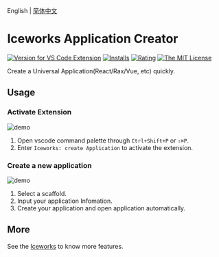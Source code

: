 English | [简体中文](https://github.com/ice-lab/iceworks/blob/master/extensions/iceworks-project-creator/README.zh-CN.md)

# Iceworks Application Creator

[![Version for VS Code Extension](https://vsmarketplacebadge.apphb.com/version-short/iceworks-team.iceworks-project-creator.svg?logo=visual-studio-code)](https://marketplace.visualstudio.com/items?itemName=iceworks-team.iceworks-project-creator)
[![Installs](https://vsmarketplacebadge.apphb.com/installs-short/iceworks-team.iceworks-project-creator.svg)](https://marketplace.visualstudio.com/items?itemName=iceworks-team.iceworks-project-creator)
[![Rating](https://vsmarketplacebadge.apphb.com/rating-short/iceworks-team.iceworks-project-creator.svg)](https://marketplace.visualstudio.com/items?itemName=iceworks-team.iceworks-project-creator)
[![The MIT License](https://img.shields.io/badge/license-MIT-blue.svg)](http://opensource.org/licenses/MIT)

Create a Universal Application(React/Rax/Vue, etc) quickly.

## Usage

### Activate Extension

![demo](https://user-images.githubusercontent.com/56879942/88181928-1e927f00-cc62-11ea-94fb-06d12dab77d1.gif)

1. Open vscode command palette  through `Ctrl+Shift+P` or `⇧⌘P`.
2. Enter `Iceworks: create Application` to activate the extension.

### Create a new application

![demo](https://user-images.githubusercontent.com/56879942/88175435-6f9d7580-cc58-11ea-8a88-f74a5ab4f674.gif)

1. Select a scaffold.
2. Input your application Infomation.
3. Create your application and open application automatically.

## More

See the [Iceworks](https://marketplace.visualstudio.com/items?itemName=iceworks-team.iceworks) to know more features.
